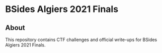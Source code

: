 # BSides Algiers 2021 Finals

## About

This repository contains CTF challenges and official write-ups for BSides Algiers 2021 Finals.
